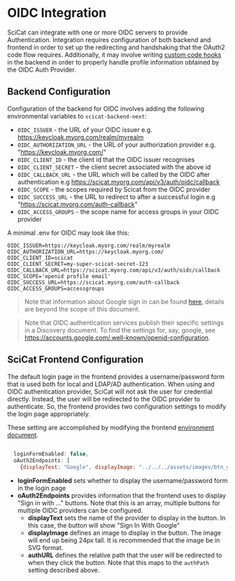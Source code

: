 # OIDC Integration
SciCat can integrate with one or more OIDC servers to provide Authentication. Integration requires configuration of both backend and frontend in order to set up the redirecting and handshaking that the OAuth2 code flow requires. Additionally, it may involve writing [custom code hooks](#backend-code-hooks)  in the backend in order to properly handle profile information obtained by the OIDC Auth Provider.

## Backend Configuration
Configuration of the backend for OIDC involves adding the following environmental variables to `scicat-backend-next`:


* `OIDC_ISSUER` - the URL of your OIDC issuer e.g. https://keycloak.myorg.com/realm/myrealm
* `OIDC_AUTHORIZATION_URL` - the URL of your authorization provider e.g. "https://keycloak.myorg.com/"
* `OIDC_CLIENT_ID` - the client id that the OIDC issuer recognises
* `OIDC_CLIENT_SECRET` - the client secret associated with the above id
* `OIDC_CALLBACK_URL` - the URL which will be called by the OIDC after authentication e.g https://scicat.myorg.com/api/v3/auth/oidc/callback
* `OIDC_SCOPE` - the scopes required by Scicat from the OIDC provider 
* `OIDC_SUCCESS_URL` - the URL to redirect to after a successful login e.g "https://scicat.myorg.com/auth-callback"
* `OIDC_ACCESS_GROUPS` - the scope name for access groups in your OIDC provider 
    

A minimal .env for OIDC may look like this:
```angular2html
OIDC_ISSUER=https://keycloak.myorg.com/realm/myrealm
OIDC_AUTHORIZATION_URL=https://keycloak.myorg.com/
OIDC_CLIENT_ID=scicat
OIDC_CLIENT_SECRET=my-super-scicat-secret-123
OIDC_CALLBACK_URL=https://scicat.myorg.com/api/v3/auth/oidc/callback
OIDC_SCOPE='openid profile email'
OIDC_SUCCESS_URL=https://scicat.myorg.com/auth-callback
OIDC_ACCESS_GROUPS=accessgroups
```

> Note that information about Google sign in can be found [here](https://developers.google.com/identity/protocols/oauth2/openid-connect), details are beyond the scope of this document.


> Note that OIDC authentication services publish their specific settings in a Discovery document. To find the settings for, say, google, see <https://accounts.google.com/.well-known/openid-configuration>.

## SciCat Frontend Configuration 

The default login page in the frontend provides a username/password form that is used both for local and LDAP/AD authentication. When using and OIDC authentication provider, SciCat will not ask the user for credential directly. Instead, the user will be redirected to the OIDC provider to authenticate. So, the frontend provides two configuration settings to modify the login page appropriately.

These setting are accomplished by modifying the frontend [environment document](./Environment.md). 

```javascript
  
  loginFormEnabled: false,
  oAuth2Endpoints: [
    {displayText: "Google", displayImage: "../../../assets/images/btn_google_light_normal_ios.svg", authURL: "auth/google"}]

```


* **loginFormEnabled** sets whether to display the username/password form in the login page
* **oAuth2Endpoints** provides information that the frontend uses to display "Sign in with ..." buttons. Note that this is an array, multiple buttons for multiple OIDC providers can be configured.
  * **displayText** sets the name of the provider to display in the button. In this case, the button will show "Sign In With Google"
  * **displayImage** defines an image to display in the button. The image will end up being 24px tall. It is recommended that the image be in SVG format.
  * **authURL** defines the relative path that the user will be redirected to when they click the button. Note that this maps to the `authPath` setting described above.

